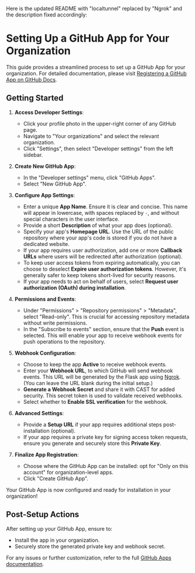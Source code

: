 Here is the updated README with "localtunnel" replaced by "Ngrok" and the description fixed accordingly:

# Setting Up a GitHub App for Your Organization

This guide provides a streamlined process to set up a GitHub App for your organization. For detailed documentation, please visit [Registering a GitHub App on GitHub Docs](https://docs.github.com/en/apps/creating-github-apps/registering-a-github-app/registering-a-github-app#registering-a-github-app).

## Getting Started

1. **Access Developer Settings**: 
   - Click your profile photo in the upper-right corner of any GitHub page.
   - Navigate to "Your organizations" and select the relevant organization.
   - Click "Settings", then select "Developer settings" from the left sidebar.

2. **Create New GitHub App**:
   - In the "Developer settings" menu, click "GitHub Apps".
   - Select "New GitHub App".

3. **Configure App Settings**:
   - Enter a unique **App Name**. Ensure it is clear and concise. This name will appear in lowercase, with spaces replaced by `-`, and without special characters in the user interface.
   - Provide a short **Description** of what your app does (optional).
   - Specify your app's **Homepage URL**. Use the URL of the public repository where your app's code is stored if you do not have a dedicated website.
   - If your app requires user authorization, add one or more **Callback URLs** where users will be redirected after authorization (optional).
   - To keep user access tokens from expiring automatically, you can choose to deselect **Expire user authorization tokens**. However, it's generally safer to keep tokens short-lived for security reasons.
   - If your app needs to act on behalf of users, select **Request user authorization (OAuth) during installation**.

4. **Permissions and Events**:
   - Under "Permissions" > "Repository permissions" > "Metadata", select "Read-only". This is crucial for accessing repository metadata without write permissions.
   - In the "Subscribe to events" section, ensure that the **Push** event is selected. This will enable your app to receive webhook events for push operations to the repository.

5. **Webhook Configuration**:
   - Choose to keep the app **Active** to receive webhook events.
   - Enter your **Webhook URL**, to which GitHub will send webhook events. This URL will be generated by the Flask app using [Ngrok](https://ngrok.com/). (You can leave the URL blank during the initial setup.)
   - **Generate a Webhook Secret** and share it with CAST for added security. This secret token is used to validate received webhooks.
   - Select whether to **Enable SSL verification** for the webhook.

6. **Advanced Settings**:
   - Provide a **Setup URL** if your app requires additional steps post-installation (optional).
   - If your app requires a private key for signing access token requests, ensure you generate and securely store this **Private Key**.

7. **Finalize App Registration**:
   - Choose where the GitHub App can be installed: opt for "Only on this account" for organization-level apps.
   - Click "Create GitHub App".

Your GitHub App is now configured and ready for installation in your organization!

## Post-Setup Actions

After setting up your GitHub App, ensure to:
- Install the app in your organization.
- Securely store the generated private key and webhook secret.

For any issues or further customization, refer to the full [GitHub Apps documentation](https://docs.github.com/en/apps/creating-github-apps/registering-a-github-app/registering-a-github-app#registering-a-github-app).